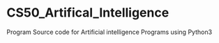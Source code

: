 # CS50_Artifical_Intelligence
Program Source code for Artificial intelligence Programs using Python3
